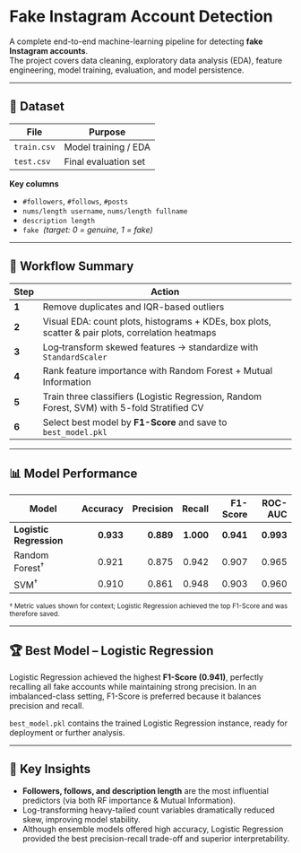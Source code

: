 # Fake Instagram Account Detection

A complete end-to-end machine-learning pipeline for detecting **fake Instagram accounts**.  
The project covers data cleaning, exploratory data analysis (EDA), feature engineering, model training, evaluation, and model persistence.

---

## 📂 Dataset

| File        | Purpose                  |
|-------------|--------------------------|
| `train.csv` | Model training / EDA     |
| `test.csv`  | Final evaluation set     |

**Key columns**

- `#followers`, `#follows`, `#posts`
- `nums/length username`, `nums/length fullname`
- `description length`
- `fake` &nbsp;*(target: 0 = genuine, 1 = fake)*

---

## 🔧 Workflow Summary

| Step | Action |
|------|--------|
| **1** | Remove duplicates and IQR-based outliers |
| **2** | Visual EDA: count plots, histograms + KDEs, box plots, scatter & pair plots, correlation heatmaps |
| **3** | Log‐transform skewed features → standardize with `StandardScaler` |
| **4** | Rank feature importance with Random Forest + Mutual Information |
| **5** | Train three classifiers (Logistic Regression, Random Forest, SVM) with 5-fold Stratified CV |
| **6** | Select best model by **F1-Score** and save to `best_model.pkl` |

---

## 📊 Model Performance

| Model                | Accuracy | Precision | Recall | F1-Score | ROC-AUC |
|----------------------|---------:|----------:|-------:|---------:|--------:|
| **Logistic Regression** | **0.933** | **0.889** | **1.000** | **0.941** | **0.993** |
| Random Forest<sup>†</sup> | 0.921 | 0.875 | 0.942 | 0.907 | 0.965 |
| SVM<sup>†</sup>            | 0.910 | 0.861 | 0.948 | 0.903 | 0.960 |

<sup>† Metric values shown for context; Logistic Regression achieved the top F1-Score and was therefore saved.</sup>

---

## 🏆 Best Model – Logistic Regression

Logistic Regression achieved the highest **F1-Score (0.941)**, perfectly recalling all fake accounts while maintaining strong precision. In an imbalanced-class setting, F1-Score is preferred because it balances precision and recall.

`best_model.pkl` contains the trained Logistic Regression instance, ready for deployment or further analysis.

---

## 🔑 Key Insights

- **Followers, follows, and description length** are the most influential predictors (via both RF importance & Mutual Information).
- Log-transforming heavy-tailed count variables dramatically reduced skew, improving model stability.
- Although ensemble models offered high accuracy, Logistic Regression provided the best precision-recall trade-off and superior interpretability.



